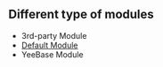 ## Different type of modules
* 3rd-party Module
* [Default Module](Default-Modules)
* YeeBase Module